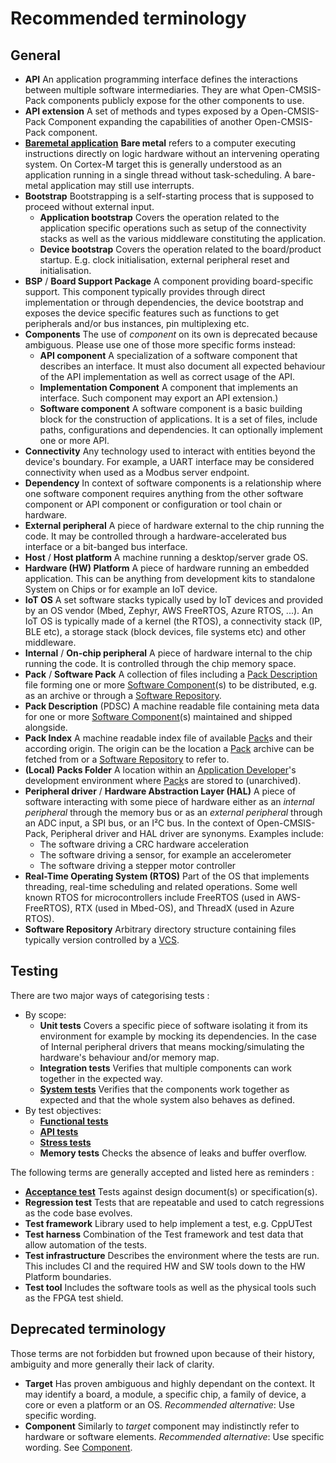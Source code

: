 # Recommended terminology

## General

- <a name="api"></a>**API**
  An application programming interface defines the interactions between multiple software
  intermediaries. They are what Open-CMSIS-Pack components publicly expose for the other components to use.
- <a name="api-extension"></a>**API extension**
  A set of methods and types exposed by a Open-CMSIS-Pack Component expanding the capabilities of another
  Open-CMSIS-Pack component.
- <a name="baremetal"></a>[**Baremetal application**](https://en.wikipedia.org/wiki/Bare_metal)
  **Bare metal** refers to a computer executing instructions directly on logic hardware without an
  intervening operating system. On Cortex-M target this is generally understood as an application
  running in a single thread without task-scheduling. A bare-metal application may still use interrupts.
- <a name="bootstrap"></a>**Bootstrap**
  Bootstrapping is a self-starting process that is supposed to proceed without external input.
  - <a name="app-bootstrap"></a>**Application bootstrap**
    Covers the operation related to the application specific operations such as setup of the
    connectivity stacks as well as the various middleware constituting the application.
  - <a name="dev-bootstrap"></a>**Device bootstrap**
    Covers the operation related to the board/product startup. E.g. clock initialisation, external
    peripheral reset and initialisation.
- <a name="bsp"></a>**BSP** / **Board Support Package**
  A component providing board-specific support.
  This component typically provides through direct implementation or through dependencies, the device
  bootstrap and exposes the device specific features such as functions to get peripherals and/or bus
  instances,  pin multiplexing etc.
- <a name="component"></a>**Components**
    The use of *component* on its own is deprecated because ambiguous. Please use one of those more
    specific forms instead:
  - <a name="api-component"></a>**API component**
    A specialization of a software component that describes an interface. It must also document all
    expected behaviour of the API implementation as well as correct usage of the API.
  - <a name="impl-component"></a>**Implementation Component**
    A component that implements an interface. Such component may export an API extension.)
  - <a name="sw-component"></a>**Software component**
    A software component is a basic building block for the construction of applications. It is a set
    of files, include paths, configurations and dependencies. It can optionally implement one or
    more API.
- <a name="connectivity"></a>**Connectivity**
  Any technology used to interact with entities beyond the device's boundary.
  For example, a UART interface may be considered connectivity when used as a Modbus server endpoint.
- <a name="dependency"></a>**Dependency**
  In context of software components is a relationship where one software component requires anything
  from the other software component or API component or configuration or tool chain or hardware.
- <a name="ext-peripheral"></a>**External peripheral**
  A piece of hardware external to the chip running the code.
  It may be controlled through a hardware-accelerated bus interface or a bit-banged bus interface.
- <a name="host-platform"></a>**Host** / **Host platform**
  A machine running a desktop/server grade OS.
- <a name="hw-platform"></a>**Hardware (HW) Platform**
  A piece of hardware running an embedded application. This can be anything from development kits to
  standalone System on Chips or for example an IoT device.
- <a name="iot-os"></a>**IoT OS**
  A set software stacks typically used by IoT devices and provided by an OS vendor (Mbed, Zephyr,
  AWS FreeRTOS, Azure RTOS, ...). An IoT OS is typically made of a kernel (the RTOS), a connectivity
  stack (IP, BLE etc), a storage stack (block devices, file systems etc) and other middleware.
- <a name="int-peripheral"></a>**Internal** / **On-chip peripheral**
  A piece of hardware internal to the chip running the code.
  It is controlled through the chip memory space.
- <a name="software-pack"></a>**Pack** / **Software Pack**
  A collection of files including a [Pack Description](#pack-desc) file forming
  one or more [Software Component](#component)(s) to be distributed, e.g. as an
  archive or through a [Software Repository](#software-repository).
- <a name="pack-desc"></a>**Pack Description** (PDSC)
  A machine readable file containing meta data for one or more [Software Component](#component)(s)
  maintained and shipped alongside.
- <a name="pack-index"></a>**Pack Index**
  A machine readable index file of available [Pack](#software-pack)s and their according
  origin. The origin can be the location a [Pack](#software-pack) archive can be fetched from
  or a [Software Repository](#software-repository) to refer to.
- <a name="packs-folder"></a>**(Local) Packs Folder**
  A location within an [Application Developer](https://github.com/ARMmbed/Open-CMSIS-Pack-architecture/wiki/Requirements#application-developer)'s
  development environment where [Pack](#software-pack)s are stored to (unarchived).
- <a name="periph-driver"></a>**Peripheral driver** / **Hardware Abstraction Layer (HAL)**
  A piece of software interacting with some piece of hardware either as an *internal peripheral* through the memory bus or as an *external peripheral* through an ADC input, a SPI bus, or an I²C bus.
  In the context of Open-CMSIS-Pack, Peripheral driver and HAL driver are synonyms.
  Examples include:
  - The software driving a CRC hardware acceleration
  - The software driving a sensor, for example an accelerometer
  - The software driving a stepper motor controller
- <a name="rtos"></a>**Real-Time Operating System (RTOS)**
  Part of the OS that implements threading, real-time scheduling and related operations.
  Some well known RTOS for microcontrollers include FreeRTOS (used in AWS-FreeRTOS), RTX (used in Mbed-OS), and ThreadX (used in Azure RTOS).
- <a name="software-repository"></a>**Software Repository**
  Arbitrary directory structure containing files typically version controlled
  by a [VCS](https://en.wikipedia.org/wiki/Version_control).

## Testing

There are two major ways of categorising tests :

- By scope:
  - <a name="unit-test"></a>**Unit tests**
    Covers a specific piece of software isolating it from its environment for example by mocking its dependencies.
    In the case of Internal peripheral drivers that means mocking/simulating the hardware's behaviour and/or memory map.
  - <a name="integration-test"></a>**Integration tests**
    Verifies that multiple components can work together in the expected way.
  - <a name="system-test"></a>[**System tests**](https://en.wikipedia.org/wiki/System_testing)
    Verifies that the components work together as expected and that the whole system also behaves as defined.
- By test objectives:
  - <a name="func-test"></a>[**Functional tests**](https://en.wikipedia.org/wiki/Functional_testing)
  - <a name="api-test"></a>[**API tests**](https://en.wikipedia.org/wiki/API_testing)
  - <a name="stress-test"></a>[**Stress tests**](https://en.wikipedia.org/wiki/Stress_testing)
  - <a name="memory-test"></a>**Memory tests**
    Checks the absence of leaks and buffer overflow.

The following terms are generally accepted and listed here as reminders :

- <a name="acceptance-test"></a>[**Acceptance test**](https://en.wikipedia.org/wiki/Acceptance_testing)
  Tests against design document(s) or specification(s).
- <a name="regression-test"></a>**Regression test**
  Tests that are repeatable and used to catch regressions as the code base evolves.
- **Test framework**
  Library used to help implement a test, e.g. CppUTest
- <a name="test-harness"></a>**Test harness**
  Combination of the Test framework and test data that allow automation of the tests.
- <a name="test-infra"></a>**Test infrastructure**
  Describes the environment where the tests are run. This includes CI and the required HW and SW tools down to the HW Platform boundaries.
- <a name="test-tool"></a>**Test tool**
  Includes the software tools as well as the physical tools such as the FPGA test shield.

## Deprecated terminology

Those terms are not forbidden but frowned upon because of their history, ambiguity and more generally their lack of clarity.

- **Target**
  Has proven ambiguous and highly dependant on the context.
  It may identify a board, a module, a specific chip, a family of device, a core or even a platform or an OS.
  *Recommended alternative*: Use specific wording.
- **Component**
  Similarly to *target* component may indistinctly refer to hardware or software elements.
  *Recommended alternative*: Use specific wording. See [Component](#component).
